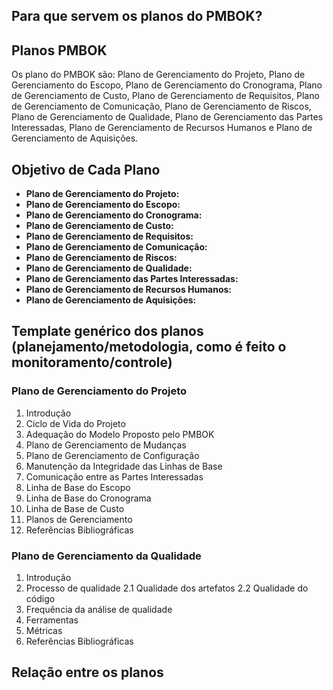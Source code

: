 ## Para que servem os planos do PMBOK?

## **Planos PMBOK**
Os plano do PMBOK são: Plano de Gerenciamento do Projeto, Plano de Gerenciamento do Escopo, Plano de Gerenciamento do Cronograma, Plano de Gerenciamento de Custo, Plano de Gerenciamento de Requisitos, Plano de Gerenciamento de Comunicação, Plano de Gerenciamento de Riscos, Plano de Gerenciamento de Qualidade, Plano de Gerenciamento das Partes Interessadas, Plano de Gerenciamento de Recursos Humanos e Plano de Gerenciamento de Aquisições.

## **Objetivo de Cada Plano**
* **Plano de Gerenciamento do Projeto:**
* **Plano de Gerenciamento do Escopo:**
* **Plano de Gerenciamento do Cronograma:**
* **Plano de Gerenciamento de Custo:**
* **Plano de Gerenciamento de Requisitos:**
* **Plano de Gerenciamento de Comunicação:**
* **Plano de Gerenciamento de Riscos:**
* **Plano de Gerenciamento de Qualidade:**
* **Plano de Gerenciamento das Partes Interessadas:**
* **Plano de Gerenciamento de Recursos Humanos:**
* **Plano de Gerenciamento de Aquisições:**

## Template genérico dos planos (planejamento/metodologia, como é feito o monitoramento/controle)

### Plano de Gerenciamento do Projeto

1. Introdução
2. Ciclo de Vida do Projeto
3. Adequação do Modelo Proposto pelo PMBOK
4. Plano de Gerenciamento de Mudanças
5. Plano de Gerenciamento de Configuração
6. Manutenção da Integridade das Linhas de Base
7. Comunicação entre as Partes Interessadas
8. Linha de Base do Escopo
9. Linha de Base do Cronograma
10. Linha de Base de Custo
11. Planos de Gerenciamento
12. Referências Bibliográficas

### Plano de Gerenciamento da Qualidade

1. Introdução
2. Processo de qualidade
 2.1 Qualidade dos artefatos
 2.2 Qualidade do código
3. Frequência da análise de qualidade
4. Ferramentas
5. Métricas
6. Referências Bibliográficas

## Relação entre os planos